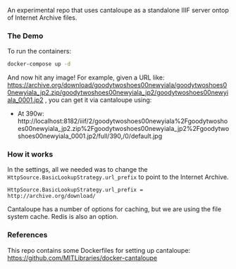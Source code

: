 An experimental repo that uses cantaloupe as a standalone IIIF server ontop of Internet Archive files.

### The Demo

To run the containers:

```sh
docker-compose up -d
```

And now hit any image! For example, given a URL like: https://archive.org/download/goodytwoshoes00newyiala/goodytwoshoes00newyiala_jp2.zip/goodytwoshoes00newyiala_jp2/goodytwoshoes00newyiala_0001.jp2 , you can get it via cantaloupe using:

- At 390w: http://localhost:8182/iiif/2/goodytwoshoes00newyiala%2Fgoodytwoshoes00newyiala_jp2.zip%2Fgoodytwoshoes00newyiala_jp2%2Fgoodytwoshoes00newyiala_0001.jp2/full/390,/0/default.jpg

### How it works

In the settings, all we needed was to change the `HttpSource.BasicLookupStrategy.url_prefix` to point to the Internet Archive.

```properties
HttpSource.BasicLookupStrategy.url_prefix = http://archive.org/download/
```

Cantaloupe has a number of options for caching, but we are using the file system cache. Redis is also an option.

### References

This repo contains some Dockerfiles for setting up cantaloupe: https://github.com/MITLibraries/docker-cantaloupe
